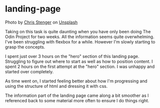 # landing-page

Photo by <a href="https://unsplash.com/@chrisstenger?utm_content=creditCopyText&utm_medium=referral&utm_source=unsplash">Chris Stenger</a> on <a href="https://unsplash.com/photos/the-sun-is-setting-over-a-mountain-lake-DTMhL0OpXjQ?utm_content=creditCopyText&utm_medium=referral&utm_source=unsplash">Unsplash</a>
  
Taking on this task is quite daunting when you have only been doing The Odin Project for
two weeks. All the information seems quite overwhelming. 
I've been struggling with flexbox for a while. However I'm slowly starting to grasp the concepts.

I spent just over 3 hours on the "hero" section of this landing page.
Struggling to figure out where to start as well as how to position content.
I spent 2 hours on the first attempt at the "hero" section. I was unhappy and started over completely.

As time went on, I started feeling better about how I'm progressing and using the structure of html and dressing it with css.

The information part of the landing page came along a bit smoother as I referenced back to some material more often to ensure I do things right.